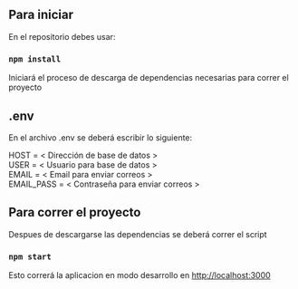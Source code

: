 ## Para iniciar

En el repositorio debes usar:

### `npm install`

Iniciará el proceso de descarga de dependencias necesarias para correr el proyecto
## .env

En el archivo .env se deberá escribir lo siguiente:

HOST = < Dirección de base de datos > \
USER = < Usuario para base de datos > \
EMAIL = < Email para enviar correos > \
EMAIL_PASS = < Contraseña para enviar correos >
## Para correr el proyecto

Despues de descargarse las dependencias se deberá correr el script
### `npm start`

Esto correrá la aplicacion en modo desarrollo en [http://localhost:3000](http://localhost:3000) 
